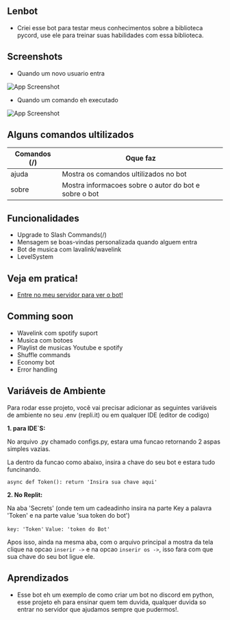 
## Lenbot

- Criei esse bot para testar meus conhecimentos sobre a biblioteca pycord, use ele para treinar suas habilidades com essa biblioteca.


## Screenshots
- Quando um novo usuario entra

![App Screenshot](https://cdn.discordapp.com/attachments/996151321096892636/998364100243509268/welcome_message.jpg)

- Quando um comando eh executado

![App Screenshot](https://cdn.discordapp.com/attachments/996151321096892636/998365553020391514/comando_usado.jpg)
## Alguns comandos ultilizados

| Comandos (/)               | Oque faz                                                |
| ----------------- | ---------------------------------------------------------------- |
| ajuda     | Mostra os comandos ultilizados no bot |  
| sobre     | Mostra informacoes sobre o autor do bot e sobre o bot|


## Funcionalidades

- Upgrade to Slash Commands(/)
- Mensagem se boas-vindas personalizada quando alguem entra
- Bot de musica com lavalink/wavelink
- LevelSystem

## Veja em pratica!

 - [Entre no meu servidor para ver o bot!](https://discord.gg/ukNgpMcU6b)
 

## Comming soon

- Wavelink com spotify suport
- Musica com botoes
- Playlist de musicas Youtube e spotify
- Shuffle commands
- Economy bot
- Error handling

## Variáveis de Ambiente

Para rodar esse projeto, você vai precisar adicionar as seguintes variáveis de ambiente no seu .env (repli.it) ou em qualquer IDE (editor de codigo)

**1. para IDE`S:**

No arquivo .py chamado configs.py, estara uma funcao retornando 2 aspas simples vazias.

La dentro da funcao como abaixo, insira a chave do seu bot e estara tudo funcinando.

`async def Token():
return 'Insira sua chave aqui'` 

**2. No Replit:**

Na aba 'Secrets' (onde tem um cadeadinho insira na parte Key a palavra 'Token' e na parte value 'sua token do bot')

`key: 'Token'`
`Value: 'token do Bot'`

Apos isso, ainda na mesma aba, com o arquivo principal a mostra da tela clique na opcao `inserir ->` e na opcao `inserir os ->`, isso fara com que sua chave do seu bot ligue ele.


## Aprendizados

- Esse bot eh um exemplo de como criar um bot no discord em python, esse projeto eh para ensinar quem tem duvida, qualquer duvida so entrar no servidor que ajudamos sempre que pudermos!.


